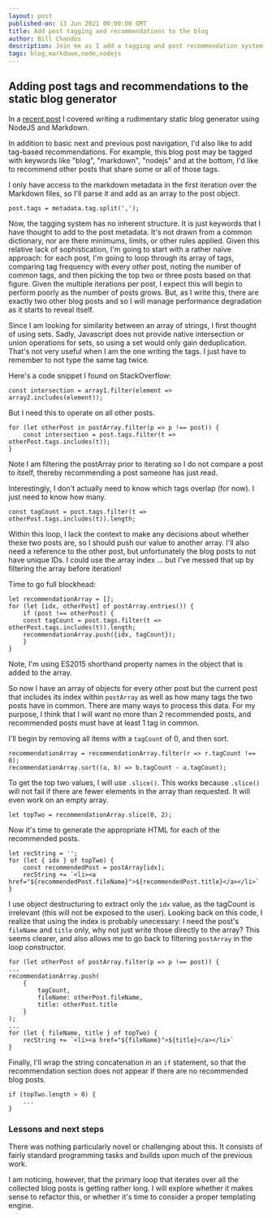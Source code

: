 ```yaml
---
layout: post
published-on: 13 Jun 2021 00:00:00 GMT
title: Add post tagging and recommendations to the blog
author: Bill Chandos
description: Join me as I add a tagging and post recommendation system to my static blog generator.
tags: blog,markdown,node,nodejs
---
```


## Adding post tags and recommendations to the static blog generator

In a [recent post]('/blog/building_a_static_blog.html') I covered writing a rudimentary static blog generator using NodeJS and Markdown.

In addition to basic next and previous post navigation, I'd also like to add tag-based recommendations. For example, this blog post may be tagged with keywords like "blog", "markdown", "nodejs" and at the bottom, I'd like to recommend other posts that share some or all of those tags.

I only have access to the markdown metadata in the first iteration over the Markdown files, so I'll parse it and add as an array to the post object.

```
post.tags = metadata.tag.split(',');
```

Now, the tagging system has no inherent structure. It is just keywords that I have thought to add to the post metadata. It's not drawn from a common dictionary, nor are there minimums, limits, or other rules applied. Given this relative lack of sophistication, I'm going to start with a rather naïve approach: for each post, I'm going to loop through its array of tags, comparing tag frequency with every *other* post, noting the number of common tags, and then picking the top two or three posts based on that figure. Given the multiple iterations per post, I expect this will begin to perform poorly as the number of posts grows. But, as I write this, there are exactly two other blog posts and so I will manage performance degradation as it starts to reveal itself.

Since I am looking for similarity between an array of strings, I first thought of using sets. Sadly, Javascript does not provide native intersection or union operations for sets, so using a set would only gain deduplication. That's not very useful when I am the one writing the tags. I just have to remember to not type the same tag twice.

Here's a code snippet I found on StackOverflow:

```
const intersection = array1.filter(element => array2.includes(element));
```

But I need this to operate on all other posts.

```
for (let otherPost in postArray.filter(p => p !== post)) {
    const intersection = post.tags.filter(t => otherPost.tags.includes(t));
}
```

Note I am filtering the postArray prior to iterating so I do not compare a post to itself, thereby recommending a post someone has just read.

Interestingly, I don't actually need to know which tags overlap (for now). I just need to know how many.

```
const tagCount = post.tags.filter(t => otherPost.tags.includes(t)).length;
```

Within this loop, I lack the context to make any decisions about whether these two posts are, so I should push our value to another array. I'll also need a reference to the other post, but unfortunately the blog posts to not have unique IDs. I could use the array index ... but I've messed that up by filtering the array before iteration!

Time to go full blockhead:

```
let recommendationArray = [];
for (let [idx, otherPost] of postArray.entries()) {
    if (post !== otherPost) {
    const tagCount = post.tags.filter(t => otherPost.tags.includes(t)).length;
    recommendationArray.push({idx, tagCount});
    }
}
```

Note, I'm using ES2015 shorthand property names in the object that is added to the array.

So now I have an array of objects for every other post but the current post that includes its index within `postArray` as well as how many tags the two posts have in common. There are many ways to process this data. For my purpose, I think that I will want no more than 2 recommended posts, and recommended posts must have at least 1 tag in common.

I'll begin by removing all items with a `tagCount` of 0, and then sort.

```
recommendationArray = recommendationArray.filter(r => r.tagCount !== 0);
recommendationArray.sort((a, b) => b.tagCount - a.tagCount);
```

To get the top two values, I will use `.slice()`. This works because `.slice()` will not fail if there are fewer elements in the array than requested. It will even work on an empty array.

```
let topTwo = recommendationArray.slice(0, 2);
```

Now it's time to generate the appropriate HTML for each of the recommended posts.

```
let recString = '';
for (let { idx } of topTwo) {
    const recommendedPost = postArray[idx];
    recString += `<li><a href="${recommendedPost.fileName}">${recommendedPost.title}</a></li>`
}
```

I use object destructuring to extract only the `idx` value, as the tagCount is irrelevant (this will not be exposed to the user). Looking back on this code, I realize that using the index is probably unecessary: I need the post's `fileName` and `title` only, why not just write those directly to the array? This seems clearer, and also allows me to go back to filtering `postArray` in the loop constructor.

```
for (let otherPost of postArray.filter(p => p !== post)) {
...
recommendationArray.push(
    {
        tagCount, 
        fileName: otherPost.fileName, 
        title: otherPost.title
    }
);
...
for (let { fileName, title } of topTwo) {
    recString += `<li><a href="${fileName}">${title}</a></li>`
}
```

Finally, I'll wrap the string concatenation in an `if` statement, so that the recommendation section does not appear if there are no recommended blog posts.

```
if (topTwo.length > 0) {
    ...
}
```

### Lessons and next steps

There was nothing particularly novel or challenging about this. It consists of fairly standard programming tasks and builds upon much of the previous work.

I am noticing, however, that the primary loop that iterates over all the collected blog posts is getting rather long. I will explore whether it makes sense to refactor this, or whether it's time to consider a proper templating engine.